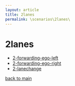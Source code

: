 ```yaml
---
layout: article
title: 2lanes
permalink: \scenarios\2lanes\
---
```

# 2lanes

- [2-forwarding-ego-left](\scenarios\2lanes\2-forwarding-ego-left)
- [2-forwarding-ego-right](\scenarios\2lanes\2-forwarding-ego-right)
- [2-lanechange](\scenarios\2lanes\2-lanechange)

[back to main](/)
